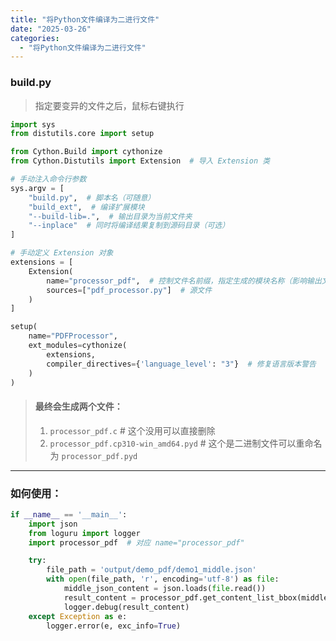 ```yaml
---
title: "将Python文件编译为二进行文件"
date: "2025-03-26"
categories: 
  - "将Python文件编译为二进行文件"
---
```


### build.py

> 指定要变异的文件之后，鼠标右键执行

``` python
import sys
from distutils.core import setup

from Cython.Build import cythonize
from Cython.Distutils import Extension  # 导入 Extension 类

# 手动注入命令行参数
sys.argv = [
    "build.py",  # 脚本名（可随意）
    "build_ext",  # 编译扩展模块
    "--build-lib=.",  # 输出目录为当前文件夹
    "--inplace"  # 同时将编译结果复制到源码目录（可选）
]

# 手动定义 Extension 对象
extensions = [
    Extension(
        name="processor_pdf",  # 控制文件名前缀，指定生成的模块名称（影响输出文件名）
        sources=["pdf_processor.py"]  # 源文件
    )
]

setup(
    name="PDFProcessor",
    ext_modules=cythonize(
        extensions,
        compiler_directives={'language_level': "3"}  # 修复语言版本警告
    )
)
```

> #### 最终会生成两个文件：
>
> 1. `processor_pdf.c`  # 这个没用可以直接删除
> 2. `processor_pdf.cp310-win_amd64.pyd` # 这个是二进制文件可以重命名为 `processor_pdf.pyd`

---


### 如何使用：
``` python
if __name__ == '__main__':
    import json
    from loguru import logger
    import processor_pdf  # 对应 name="processor_pdf"

    try:
        file_path = 'output/demo_pdf/demo1_middle.json'
        with open(file_path, 'r', encoding='utf-8') as file:
            middle_json_content = json.loads(file.read())
            result_content = processor_pdf.get_content_list_bbox(middle_json_content)
            logger.debug(result_content)
    except Exception as e:
        logger.error(e, exc_info=True)
```
